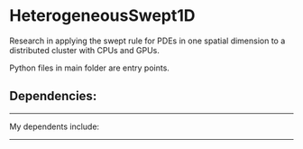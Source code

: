 # HeterogeneousSwept1D

Research in applying the swept rule for PDEs in one spatial dimension to a distributed cluster with CPUs and GPUs.

Python files in main folder are entry points.

## Dependencies:

------------------------------

My dependents include:

------------------------------